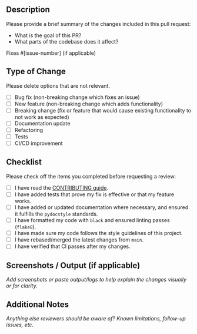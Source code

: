 ## Description

Please provide a brief summary of the changes included in this pull request:

- What is the goal of this PR?
- What parts of the codebase does it affect?

Fixes #[issue-number] (if applicable)

## Type of Change

Please delete options that are not relevant.

- [ ] Bug fix (non-breaking change which fixes an issue)
- [ ] New feature (non-breaking change which adds functionality)
- [ ] Breaking change (fix or feature that would cause existing functionality to
  not work as expected)
- [ ] Documentation update
- [ ] Refactoring
- [ ] Tests
- [ ] CI/CD improvement

## Checklist

Please check off the items you completed before requesting a review:

- [ ] I have read the [CONTRIBUTING
  guide](https://r5py.readthedocs.io/en/stable/contributing/CONTRIBUTING.html).
- [ ] I have added tests that prove my fix is effective or that my feature
  works.
- [ ] I have added or updated documentation where necessary, and ensured it
  fulfills the `pydocstyle` standards.
- [ ] I have formatted my code with `black` and ensured linting passes
  (`flake8`).
- [ ] I have made sure my code follows the style guidelines of this project.
- [ ] I have rebased/merged the latest changes from `main`.
- [ ] I have verified that CI passes after my changes.

## Screenshots / Output (if applicable)

_Add screenshots or paste output/logs to help explain the changes visually or
for clarity._

## Additional Notes

_Anything else reviewers should be aware of? Known limitations, follow-up
issues, etc._
